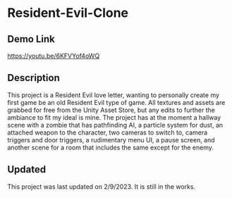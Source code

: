 # Resident-Evil-Clone
## Demo Link
https://youtu.be/6KFVYof4oWQ
## Description
This project is a Resident Evil love letter, wanting to personally create my first game be an old Resident Evil type of game. All textures and assets are grabbed for free from the Unity Asset Store, but any edits to further the ambiance to fit my ideal is mine. The project has at the moment a hallway scene with a zombie that has pathfinding AI, a particle system for dust, an attached weapon to the character, two cameras to switch to, camera triggers and door triggers, a rudimentary menu UI, a pause screen, and another scene for a room that includes the same except for the enemy.
## Updated
This project was last updated on 2/9/2023. It is still in the works.
